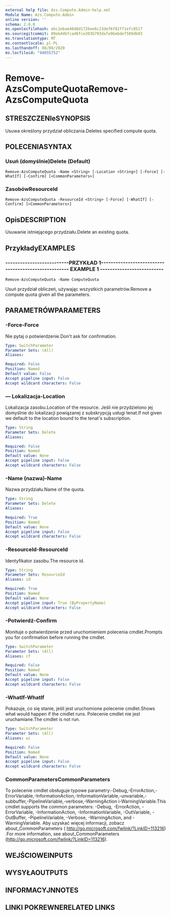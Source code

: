 ```yaml
---
external help file: Azs.Compute.Admin-help.xml
Module Name: Azs.Compute.Admin
online version: ''
schema: 2.0.0
ms.openlocfilehash: ebc1ebae40d6d1726ee6c23def6f82ff1efc8517
ms.sourcegitcommit: 09eb4dbfcad6fce303b793dafe9bebdef589db03
ms.translationtype: MT
ms.contentlocale: pl-PL
ms.lasthandoff: 08/08/2020
ms.locfileid: "94055752"
---
```

# <span data-ttu-id="0b78f-101">Remove-AzsComputeQuota</span><span class="sxs-lookup"><span data-stu-id="0b78f-101">Remove-AzsComputeQuota</span></span>

## <span data-ttu-id="0b78f-102">STRESZCZENIe</span><span class="sxs-lookup"><span data-stu-id="0b78f-102">SYNOPSIS</span></span>
<span data-ttu-id="0b78f-103">Usuwa określony przydział obliczania.</span><span class="sxs-lookup"><span data-stu-id="0b78f-103">Deletes specified compute quota.</span></span>

## <span data-ttu-id="0b78f-104">POLECENIA</span><span class="sxs-lookup"><span data-stu-id="0b78f-104">SYNTAX</span></span>

### <span data-ttu-id="0b78f-105">Usuń (domyślnie)</span><span class="sxs-lookup"><span data-stu-id="0b78f-105">Delete (Default)</span></span>
```
Remove-AzsComputeQuota -Name <String> [-Location <String>] [-Force] [-WhatIf] [-Confirm] [<CommonParameters>]
```

### <span data-ttu-id="0b78f-106">Zasobów</span><span class="sxs-lookup"><span data-stu-id="0b78f-106">ResourceId</span></span>
```
Remove-AzsComputeQuota -ResourceId <String> [-Force] [-WhatIf] [-Confirm] [<CommonParameters>]
```

## <span data-ttu-id="0b78f-107">Opis</span><span class="sxs-lookup"><span data-stu-id="0b78f-107">DESCRIPTION</span></span>
<span data-ttu-id="0b78f-108">Usuwanie istniejącego przydziału.</span><span class="sxs-lookup"><span data-stu-id="0b78f-108">Delete an existing quota.</span></span>

## <span data-ttu-id="0b78f-109">Przykłady</span><span class="sxs-lookup"><span data-stu-id="0b78f-109">EXAMPLES</span></span>

### <span data-ttu-id="0b78f-110">--------------------------PRZYKŁAD 1--------------------------</span><span class="sxs-lookup"><span data-stu-id="0b78f-110">-------------------------- EXAMPLE 1 --------------------------</span></span>
```
Remove-AzsComputeQuota -Name ComputeQuota
```

<span data-ttu-id="0b78f-111">Usuń przydział obliczeń, używając wszystkich parametrów.</span><span class="sxs-lookup"><span data-stu-id="0b78f-111">Remove a compute quota given all the parameters.</span></span>

## <span data-ttu-id="0b78f-112">PARAMETRÓW</span><span class="sxs-lookup"><span data-stu-id="0b78f-112">PARAMETERS</span></span>

### <span data-ttu-id="0b78f-113">-Force</span><span class="sxs-lookup"><span data-stu-id="0b78f-113">-Force</span></span>
<span data-ttu-id="0b78f-114">Nie pytaj o potwierdzenie.</span><span class="sxs-lookup"><span data-stu-id="0b78f-114">Don't ask for confirmation.</span></span>

```yaml
Type: SwitchParameter
Parameter Sets: (All)
Aliases: 

Required: False
Position: Named
Default value: False
Accept pipeline input: False
Accept wildcard characters: False
```

### <span data-ttu-id="0b78f-115">— Lokalizacja</span><span class="sxs-lookup"><span data-stu-id="0b78f-115">-Location</span></span>
<span data-ttu-id="0b78f-116">Lokalizacja zasobu.</span><span class="sxs-lookup"><span data-stu-id="0b78f-116">Location of the resource.</span></span> <span data-ttu-id="0b78f-117">Jeśli nie przydzielono jej domyślnie do lokalizacji powiązanej z subskrypcją usługi tenat.</span><span class="sxs-lookup"><span data-stu-id="0b78f-117">If not given we default to the location bound to the tenat's subscription.</span></span>

```yaml
Type: String
Parameter Sets: Delete
Aliases: 

Required: False
Position: Named
Default value: None
Accept pipeline input: False
Accept wildcard characters: False
```

### <span data-ttu-id="0b78f-118">-Name (nazwa)</span><span class="sxs-lookup"><span data-stu-id="0b78f-118">-Name</span></span>
<span data-ttu-id="0b78f-119">Nazwa przydziału.</span><span class="sxs-lookup"><span data-stu-id="0b78f-119">Name of the quota.</span></span>

```yaml
Type: String
Parameter Sets: Delete
Aliases: 

Required: True
Position: Named
Default value: None
Accept pipeline input: False
Accept wildcard characters: False
```

### <span data-ttu-id="0b78f-120">-ResourceId</span><span class="sxs-lookup"><span data-stu-id="0b78f-120">-ResourceId</span></span>
<span data-ttu-id="0b78f-121">Identyfikator zasobu.</span><span class="sxs-lookup"><span data-stu-id="0b78f-121">The resource id.</span></span>

```yaml
Type: String
Parameter Sets: ResourceId
Aliases: id

Required: True
Position: Named
Default value: None
Accept pipeline input: True (ByPropertyName)
Accept wildcard characters: False
```

### <span data-ttu-id="0b78f-122">-Potwierdź</span><span class="sxs-lookup"><span data-stu-id="0b78f-122">-Confirm</span></span>
<span data-ttu-id="0b78f-123">Monituje o potwierdzenie przed uruchomieniem polecenia cmdlet.</span><span class="sxs-lookup"><span data-stu-id="0b78f-123">Prompts you for confirmation before running the cmdlet.</span></span>

```yaml
Type: SwitchParameter
Parameter Sets: (All)
Aliases: cf

Required: False
Position: Named
Default value: None
Accept pipeline input: False
Accept wildcard characters: False
```

### <span data-ttu-id="0b78f-124">-WhatIf</span><span class="sxs-lookup"><span data-stu-id="0b78f-124">-WhatIf</span></span>
<span data-ttu-id="0b78f-125">Pokazuje, co się stanie, jeśli jest uruchomione polecenie cmdlet.</span><span class="sxs-lookup"><span data-stu-id="0b78f-125">Shows what would happen if the cmdlet runs.</span></span>
<span data-ttu-id="0b78f-126">Polecenie cmdlet nie jest uruchamiane.</span><span class="sxs-lookup"><span data-stu-id="0b78f-126">The cmdlet is not run.</span></span>

```yaml
Type: SwitchParameter
Parameter Sets: (All)
Aliases: wi

Required: False
Position: Named
Default value: None
Accept pipeline input: False
Accept wildcard characters: False
```

### <span data-ttu-id="0b78f-127">CommonParameters</span><span class="sxs-lookup"><span data-stu-id="0b78f-127">CommonParameters</span></span>
<span data-ttu-id="0b78f-128">To polecenie cmdlet obsługuje typowe parametry:-Debug,-ErrorAction,-ErrorVariable,-InformationAction,-InformationVariable,-unvariable,-subbuffer,-PipelineVariable,-verbose,-WarningAction i-WarningVariable.</span><span class="sxs-lookup"><span data-stu-id="0b78f-128">This cmdlet supports the common parameters: -Debug, -ErrorAction, -ErrorVariable, -InformationAction, -InformationVariable, -OutVariable, -OutBuffer, -PipelineVariable, -Verbose, -WarningAction, and -WarningVariable.</span></span> <span data-ttu-id="0b78f-129">Aby uzyskać więcej informacji, zobacz about_CommonParameters ( http://go.microsoft.com/fwlink/?LinkID=113216) .</span><span class="sxs-lookup"><span data-stu-id="0b78f-129">For more information, see about_CommonParameters (http://go.microsoft.com/fwlink/?LinkID=113216).</span></span>

## <span data-ttu-id="0b78f-130">WEJŚCIOWE</span><span class="sxs-lookup"><span data-stu-id="0b78f-130">INPUTS</span></span>

## <span data-ttu-id="0b78f-131">WYSYŁA</span><span class="sxs-lookup"><span data-stu-id="0b78f-131">OUTPUTS</span></span>

## <span data-ttu-id="0b78f-132">INFORMACYJN</span><span class="sxs-lookup"><span data-stu-id="0b78f-132">NOTES</span></span>

## <span data-ttu-id="0b78f-133">LINKI POKREWNE</span><span class="sxs-lookup"><span data-stu-id="0b78f-133">RELATED LINKS</span></span>

